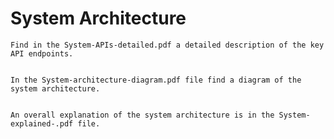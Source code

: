 
# System Architecture

    Find in the System-APIs-detailed.pdf a detailed description of the key API endpoints. 


    In the System-architecture-diagram.pdf file find a diagram of the system architecture. 
    

    An overall explanation of the system architecture is in the System-explained-.pdf file. 

